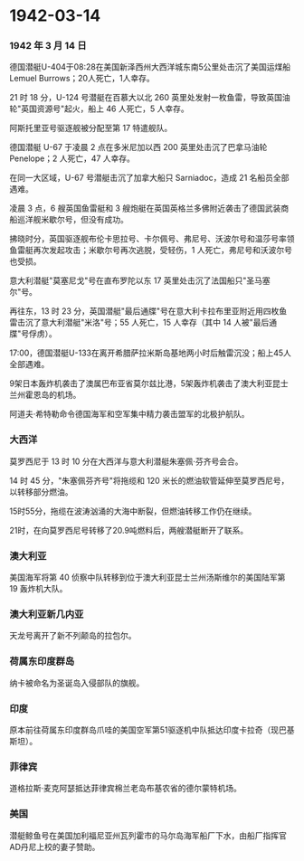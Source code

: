 # 1942-03-14

### 1942 年 3 月 14 日

德国潜艇U-404于08:28在美国新泽西州大西洋城东南5公里处击沉了美国运煤船Lemuel
Burrows；20人死亡，1人幸存。

21 时 18 分，U-124 号潜艇在百慕大以北 260
英里处发射一枚鱼雷，导致英国油轮"英国资源号"起火，船上 46 人死亡，5
人幸存。

阿斯托里亚号驱逐舰被分配至第 17 特遣舰队。

德国潜艇 U-67 于凌晨 2 点在多米尼加以西 200 英里处击沉了巴拿马油轮
Penelope；2 人死亡，47 人幸存。

在同一大区域，U-67 号潜艇击沉了加拿大船只 Sarniadoc，造成 21
名船员全部遇难。

凌晨 3 点，6 艘英国鱼雷艇和 3
艘炮艇在英国英格兰多佛附近袭击了德国武装商船巡洋舰米歇尔号，但没有成功。

拂晓时分，英国驱逐舰布伦卡思拉号、卡尔佩号、弗尼号、沃波尔号和温莎号率领鱼雷艇再次发起攻击；米歇尔号再次逃脱，受轻伤，1
人死亡，弗尼号和沃波尔号也受损。

意大利潜艇"莫塞尼戈"号在直布罗陀以东 17
英里处击沉了法国船只"圣马塞尔"号。

再往东，13 时 23
分，英国潜艇"最后通牒"号在意大利卡拉布里亚附近用四枚鱼雷击沉了意大利潜艇"米洛"号；55
人死亡，15 人幸存（其中 14 人被"最后通牒"号俘虏）。

17:00，德国潜艇U-133在离开希腊萨拉米斯岛基地两小时后触雷沉没；船上45人全部遇难。

9架日本轰炸机袭击了澳属巴布亚省莫尔兹比港，5架轰炸机袭击了澳大利亚昆士兰州霍恩岛的机场。

阿道夫·希特勒命令德国海军和空军集中精力袭击盟军的北极护航队。

### 大西洋

莫罗西尼于 13 时 10 分在大西洋与意大利潜艇朱塞佩·芬齐号会合。

14 时 45 分，"朱塞佩芬齐号"将拖缆和 120
米长的燃油软管延伸至莫罗西尼号，以转移部分燃油。

15时55分，拖缆在波涛汹涌的大海中断裂，但燃油转移工作仍在继续。

21时，在向莫罗西尼号转移了20.9吨燃料后，两艘潜艇断开了联系。

### 澳大利亚

美国海军将第 40 侦察中队转移到位于澳大利亚昆士兰州汤斯维尔的美国陆军第
19 轰炸机大队。

### 澳大利亚新几内亚

天龙号离开了新不列颠岛的拉包尔。

### 荷属东印度群岛

纳卡被命名为圣诞岛入侵部队的旗舰。

### 印度

原本前往荷属东印度群岛爪哇的美国空军第51驱逐机中队抵达印度卡拉奇（现巴基斯坦）。

### 菲律宾

道格拉斯·麦克阿瑟抵达菲律宾棉兰老岛布基农省的德尔蒙特机场。

### 美国

潜艇鲸鱼号在美国加利福尼亚州瓦列霍市的马尔岛海军船厂下水，由船厂指挥官AD丹尼上校的妻子赞助。